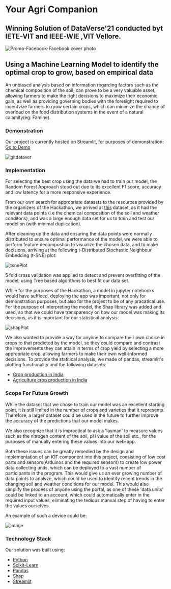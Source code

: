 # Your Agri Companion
## Winning Solution of DataVerse'21 conducted byt IETE-VIT and IEEE-WIE ,VIT Vellore.

![Promo-Facebook-Facebook cover photo](https://user-images.githubusercontent.com/55055042/144709226-7bc3e9bc-be57-4ebf-a358-3f40caef655e.jpeg)



## Using a Machine Learning Model to identify the optimal crop to grow, based on empirical data

An unbiased analysis based on information regarding factors such as the chemical composition of the soil, can prove to be a very
valuable asset, allowing farmers to make the right decisions to maximize their economic gain, as well as providing governing bodies with
the foresight required to incentvize farmers to grow certain crops, which can minimize the chance of overload on the food distribution
systems in the event of a natural calamity(eg: Famine).


### Demonstration
Our project is currently hosted on Streamlit, for purposes of demonstration: 
[Go to Demo](https://share.streamlit.io/sooryak12/dataverse-21/main/streamfile.py)

![gitdataver](https://user-images.githubusercontent.com/55055042/144709407-7d0696e9-ab77-4e7e-86b2-3098497668e0.png)



### Implementation

For selecting the best crop using the data we had to train our model, the Random Forest Approach stood out due to its excellent
F1 score, accuracy and low latency for a more responsive experience.

From our own search for appropriate datasets to the resources provided by the organizers of the Hackathon, we arrived at [this](https://www.kaggle.com/atharvaingle/crop-recommendation-dataset) dataset, as it had the relevant data points (i.e the chemical composition of the soil and weather conditons), and was a large enough data set for
us to train and test our model on (with minimal duplication).

After cleaning up the data and ensuring the data points were normally distributed to ensure optimal performance of the model, we were able to perform feature decompostion
to visualize the chosen data, and to make decisions, arriving at the following t-Distributed Stochastic Neighbour Embedding (t-SNE) plot:

![tsnePlot](https://user-images.githubusercontent.com/70756241/144707926-c96f8fb7-28ca-4860-834e-e6086c2c570f.png)

5 fold cross validation was applied to detect and prevent overfitting of the model, using Tree based algorithms to best fit our data set.

While for the purposes of the Hackathon, a model in jupyter notebooks would have sufficed, deploying the app was important, not only for demonstration purposes, but also for
the project to be of any pracatical use. For the purpose of interpreting the model, the Shap library was added and used, so that we could have transparency on how our model
was making its decisions, as it is important for our statistical analysis:

![shapPlot](https://user-images.githubusercontent.com/70756241/144708130-747cf887-1dca-40f8-937b-8c55b970aa2e.png)

We also wanted to provide a way for anyone to compare their own choice in crops to that predicted by the model, so they could compare and contrast the improvements they can
attain in terms of crop yield by selecting a more appropriate crop, allowing farmers to make their own well-informed decisions. To provide the statitical analysis, we made of
pandas, streamlit's plotting functionality and the following datasets:
- [Crop production in India](https://www.kaggle.com/abhinand05/crop-production-in-india)
- [Agriculture crop production in India](https://www.kaggle.com/srinivas1/agricuture-crops-production-in-india)

### Scope For Future Growth

While the dataset that we chose to train our model was an excellent starting point, it is still limited in the number of crops and varieties that it represents. Therefore,
a larger dataset could be used in the future to further improve the accuracy of the predictions that our model makes.

We also recognize that it is impractical to ask a 'layman' to measure values such as the nitrogen content of the soil, pH value of the soil etc., for the purposes of manually 
entering these values into our web-app.

Both these issues can be greatly remedied by the design and implementation of an IOT component into this project, consisting of low cost parts and sensors(Arduinos and the 
required sensors) to create low power data collecting units, which can be deployed to a vast number of participants in the program. This would give us an ever growing number
of data points to analyze, which could be used to identify recent trends in the changing soil and weather conditions for our model.
This would also simplify the process of anyone using the portal, as one of these 'data units' could be linked to an account, which could automatically enter in the required
input values, eliminating the tedious manual step of having to enter the values ourselves.

An example of such a device could be:

![image](https://user-images.githubusercontent.com/70756241/144708562-aa3cbd8d-823a-478e-956e-009ceb4e0aa3.png)



### Technology Stack
Our solution was built using:
- [Python](https://www.python.org/)
- [Scikit-Learn](https://scikit-learn.org/stable/)
- [Pandas](https://pandas.pydata.org/)
- [Shap](https://github.com/slundberg/shap)
- [Streamlit](https://streamlit.io/)


 
